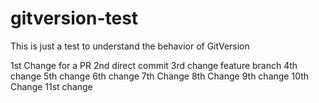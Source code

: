 # gitversion-test
This is just a test to understand the behavior of GitVersion

1st Change for a PR
2nd direct commit
3rd change feature branch
4th change
5th change
6th change
7th Change
8th Change
9th change
10th Change
11st change